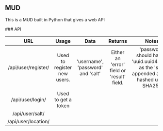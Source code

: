 ## MUD

This is a MUD built in Python that gives a web API

### API

| URL  | Usage  | Data  | Returns  | Notes  |
|:-:|:-:|:-:|:-:|:-:|
| /api/user/register/  | Used to register new users.  | 'username', 'password' and 'salt'  | Either an 'error' field or 'result' field.  | 'password' should have a 'uuid.uuid4.hex()' as the 'salt' appended and be hashed using SHA256 |
| /api/user/login/  | Used to get a token  |   |   |   |
| /api/user/salt/  |   |   |   |   |
| /api/user/location/  |   |   |   |   |